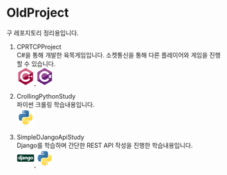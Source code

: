 # OldProject
구 레포지토리 정리용입니다.

1. CPRTCPProject  
C#을 통해 개발한 육목게임입니다.
소켓통신을 통해 다른 플레이어와 게임을 진행할 수 있습니다.  
<a href="https://www.w3schools.com/cpp/" target="_blank"> <img src="https://raw.githubusercontent.com/devicons/devicon/master/icons/cplusplus/cplusplus-original.svg" alt="cplusplus" width="40" height="40"/> </a> <a href="https://www.w3schools.com/cs/" target="_blank"> <img src="https://raw.githubusercontent.com/devicons/devicon/master/icons/csharp/csharp-original.svg" alt="csharp" width="40" height="40"/> </a>

2. CrollingPythonStudy  
파이썬 크롤링 학습내용입니다.  
<a href="https://www.python.org" target="_blank"> <img src="https://raw.githubusercontent.com/devicons/devicon/master/icons/python/python-original.svg" alt="python" width="40" height="40"/> </a>

3. SimpleDJangoApiStudy  
Django를 학습하며 간단한 REST API 작성을 진행한 학습내용입니다.  
<a href="https://www.djangoproject.com/" target="_blank"> <img src="https://raw.githubusercontent.com/devicons/devicon/master/icons/django/django-original.svg" alt="django" width="40" height="40"/> </a>
<a href="https://www.python.org" target="_blank"> <img src="https://raw.githubusercontent.com/devicons/devicon/master/icons/python/python-original.svg" alt="python" width="40" height="40"/> </a>

